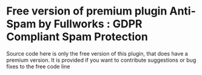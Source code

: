 # Free version of premium plugin  Anti-Spam by Fullworks : GDPR Compliant Spam Protection 
Source code here is only the free version of this plugin, that does have a premium version.
It is provided if you want to contribute suggestions or bug fixes to the free code line
